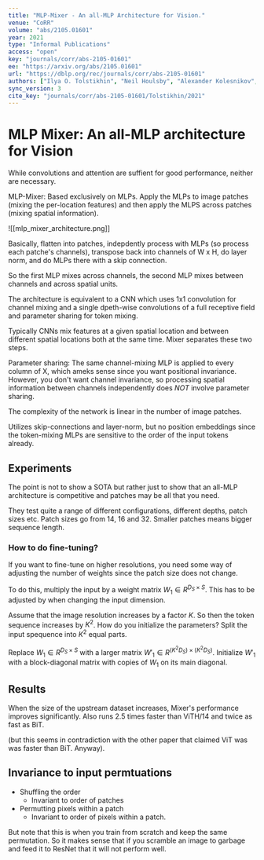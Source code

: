 ```yaml
---
title: "MLP-Mixer - An all-MLP Architecture for Vision."
venue: "CoRR"
volume: "abs/2105.01601"
year: 2021
type: "Informal Publications"
access: "open"
key: "journals/corr/abs-2105-01601"
ee: "https://arxiv.org/abs/2105.01601"
url: "https://dblp.org/rec/journals/corr/abs-2105-01601"
authors: ["Ilya O. Tolstikhin", "Neil Houlsby", "Alexander Kolesnikov", "Lucas Beyer", "Xiaohua Zhai", "Thomas Unterthiner", "Jessica Yung", "Andreas Steiner", "Daniel Keysers", "Jakob Uszkoreit", "Mario Lucic", "Alexey Dosovitskiy"]
sync_version: 3
cite_key: "journals/corr/abs-2105-01601/Tolstikhin/2021"
---
```


# MLP Mixer: An all-MLP architecture for Vision

While convolutions and attention are suffient for good performance, neither are necessary.

MLP-Mixer: Based exclusively on MLPs. Apply the MLPs to image patches (mixing the per-location features) and then apply the MLPS across patches (mixing spatial information).

![[mlp_mixer_architecture.png]]

Basically, flatten into patches, indepdently process with MLPs (so process each patche's channels), transpose back into channels of W x H, do layer norm, and do MLPs there with a skip connection.

So the first MLP mixes across channels, the second MLP mixes between channels and across spatial units.

The architecture is equivalent to a CNN which uses 1x1 convolution for channel mixing and a single dpeth-wise convolutions of a full receptive field and parameter sharing for token mixing.

Typically CNNs mix features at a given spatial location and between different spatial locations both at the same time. Mixer separates these two steps.

Parameter sharing: The same channel-mixing MLP is applied to every column of X, which ameks sense since you want positional invariance. However, you don't want channel invariance, so processing spatial information between channels independently does *NOT* involve parameter sharing.

The complexity of the network is linear in the number of image patches.

Utilizes skip-connections and layer-norm, but no position embeddings since the token-mixing MLPs are sensitive to the order of the input tokens already.

## Experiments

The point is not to show a SOTA but rather just to show that an all-MLP architecture is competitive and patches may be all that you need.

They test quite a range of different configurations, different depths, patch sizes etc. Patch sizes go from 14, 16 and 32.  Smaller patches means bigger sequence length.

### How to do fine-tuning?

If you want to fine-tune on higher resolutions, you need some way of adjusting the number of weights since the patch size does not change.

To do this, multiply the input by a weight matrix $W_1 \in R^{D_S \times S}$. This has to be adjusted by when changing the input dimension.

Assume that the image resolution increases by a factor $K$. So then the token sequence increases by $K^2$. How do you initialize the parameters? Split the input spequence into $K^2$ equal parts.

Replace $W_1 \in R^{D_S \times S}$ with a larger matrix $W'_1 \in R^{(K^2D_S) \times (K^2D_S)}$. Initialize $W'_1$ with a block-diagonal matrix with copies of $W_1$ on its main diagonal.

## Results

When the size of the upstream dataset increases, Mixer's performance improves significantly. Also runs 2.5 times faster than ViTH/14 and twice as fast as BiT.

 (but this seems in contradiction with the other paper that claimed ViT was was faster than BiT. Anyway).

 ## Invariance to input permtuations

  - Shuffling the order
	  - Invariant to order of patches
  - Permutting pixels within a patch
	  - Invariant to order of pixels within a patch.


But note that this is when you train from scratch and keep the same permutation. So it makes sense that if you scramble an image to garbage and feed it to ResNet that it will not perform well.